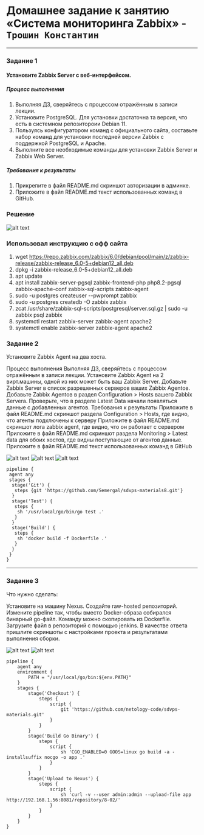 # Домашнее задание к занятию «Система мониторинга Zabbix» - `Трошин Константин`


---

### Задание 1

#### Установите Zabbix Server с веб-интерфейсом.

##### Процесс выполнения
1. Выполняя ДЗ, сверяйтесь с процессом отражённым в записи лекции.
2. Установите PostgreSQL. Для установки достаточна та версия, что есть в системном репозитороии Debian 11.
3. Пользуясь конфигуратором команд с официального сайта, составьте набор команд для установки последней версии Zabbix с поддержкой PostgreSQL и Apache.
4. Выполните все необходимые команды для установки Zabbix Server и Zabbix Web Server.
##### Требования к результаты
1. Прикрепите в файл README.md скриншот авторизации в админке.
2. Приложите в файл README.md текст использованных команд в GitHub.

### Решение
![alt text](https://github.com/Semergal/8-03-hw/blob/main/img/Screenshot_1.jpg)


### Использовал инструкцию с офф сайта

1. wget https://repo.zabbix.com/zabbix/6.0/debian/pool/main/z/zabbix-release/zabbix-release_6.0-5+debian12_all.deb
2. dpkg -i zabbix-release_6.0-5+debian12_all.deb
3. apt update
4. apt install zabbix-server-pgsql zabbix-frontend-php php8.2-pgsql zabbix-apache-conf zabbix-sql-scripts zabbix-agent
5. sudo -u postgres createuser --pwprompt zabbix
6. sudo -u postgres createdb -O zabbix zabbix
7. zcat /usr/share/zabbix-sql-scripts/postgresql/server.sql.gz | sudo -u zabbix psql zabbix
8. systemctl restart zabbix-server zabbix-agent apache2
9. systemctl enable zabbix-server zabbix-agent apache2



### Задание 2
Установите Zabbix Agent на два хоста.

Процесс выполнения
Выполняя ДЗ, сверяйтесь с процессом отражённым в записи лекции.
Установите Zabbix Agent на 2 вирт.машины, одной из них может быть ваш Zabbix Server.
Добавьте Zabbix Server в список разрешенных серверов ваших Zabbix Agentов.
Добавьте Zabbix Agentов в раздел Configuration > Hosts вашего Zabbix Servera.
Проверьте, что в разделе Latest Data начали появляться данные с добавленных агентов.
Требования к результаты
Приложите в файл README.md скриншот раздела Configuration > Hosts, где видно, что агенты подключены к серверу
Приложите в файл README.md скриншот лога zabbix agent, где видно, что он работает с сервером
Приложите в файл README.md скриншот раздела Monitoring > Latest data для обоих хостов, где видны поступающие от агентов данные.
Приложите в файл README.md текст использованных команд в GitHub

![alt text](https://github.com/Semergal/8-03-hw/blob/main/img/Screenshot_2.jpg)
![alt text](https://github.com/Semergal/8-03-hw/blob/main/img/Screenshot_3.jpg)
![alt text](https://github.com/Semergal/8-03-hw/blob/main/img/Screenshot_4.jpg)
```
pipeline {
 agent any
 stages {
  stage('Git') {
   steps {git 'https://github.com/Semergal/sdvps-materials8.git'}
  }
  stage('Test') {
   steps {
    sh '/usr/local/go/bin/go test .'
   }
  }
  stage('Build') {
   steps {
    sh 'docker build -f Dockerfile .'
   }
  }
 }
}
```

---

### Задание 3

Что нужно сделать:

Установите на машину Nexus.
Создайте raw-hosted репозиторий.
Измените pipeline так, чтобы вместо Docker-образа собирался бинарный go-файл. Команду можно скопировать из Dockerfile.
Загрузите файл в репозиторий с помощью jenkins.
В качестве ответа пришлите скриншоты с настройками проекта и результатами выполнения сборки.

![alt text](https://github.com/Semergal/8-03-hw/blob/main/img/Screenshot_5.jpg)
![alt text](https://github.com/Semergal/8-03-hw/blob/main/img/Screenshot_6.jpg)

```
pipeline {
    agent any
    environment {
        PATH = "/usr/local/go/bin:${env.PATH}"
    }
    stages {
        stage('Checkout') {
            steps {
                script {
                    git 'https://github.com/netology-code/sdvps-materials.git'
                }
            }
        }
        stage('Build Go Binary') {
            steps {
                script {
                    sh 'CGO_ENABLED=0 GOOS=linux go build -a -installsuffix nocgo -o app .'
                }
            }
        }
        stage('Upload to Nexus') {
            steps {
                script {
                    sh 'curl -v --user admin:admin --upload-file app http://192.168.1.56:8081/repository/8-02/'
                }
            }
        }
    }
}
```
